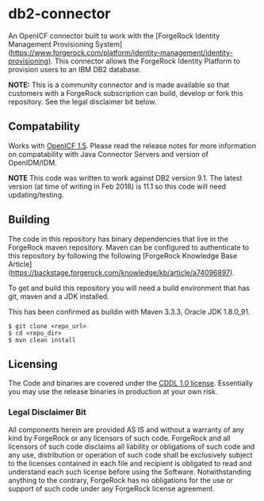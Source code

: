 <!--  
/*
 * The contents of this file are subject to the terms of the Common Development and
 * Distribution License (the License). You may not use this file except in compliance with the
 * License.
 *
 * You can obtain a copy of the License at legal/CDDLv1.0.txt. See the License for the
 * specific language governing permission and limitations under the License.
 *
 * When distributing Covered Software, include this CDDL Header Notice in each file and include
 * the License file at legal/CDDLv1.0.txt. If applicable, add the following below the CDDL
 * Header, with the fields enclosed by brackets [] replaced by your own identifying
 * information: "Portions copyright [year] [name of copyright owner]".
 *
 * Copyright 2018 ForgeRock AS.
 */
-->
# db2-connector

An OpenICF connector built to work with the [ForgeRock Identity Management Provisioning System]
(https://www.forgerock.com/platform/identity-management/identity-provisioning). This connector allows the ForgeRock 
Identity Platform to provision users to an IBM DB2 database.

**NOTE:** This is a community connector and is made available so that customers with a ForgeRock subscription can build,
 develop or fork this repository. See the legal disclaimer bit below.
 
## Compatability
Works with [OpenICF 1.5](https://backstage.forgerock.com/docs/openicf/1.5/release-notes/index.html). Please read the 
release notes for more information on compatability with Java Connector Servers and version of OpenIDM/IDM.

**NOTE** This code was written to work against DB2 version 9.1. The latest version (at time of writing in Feb 2018) is 
11.1 so this code will need updating/testing.


## Building
The code in this repository has binary dependencies that live in the ForgeRock maven repository. Maven can be configured
 to authenticate to this repository by following the following [ForgeRock Knowledge Base Article]
(https://backstage.forgerock.com/knowledge/kb/article/a74096897).

To get and build this repository you will need a build environment that has git, maven and a JDK installed. 

This has been confirmed as buildin with Maven 3.3.3, Oracle JDK 1.8.0_91. 

```
$ git clone <repo_url>
$ cd <repo_dir>
$ mvn clean install
```

## Licensing

The Code and binaries are covered under the [CDDL 1.0 license](https://forgerock.org/cddlv1-0/). Essentially you may use
 the release binaries in production at your own risk.

### Legal Disclaimer Bit
All components herein are provided AS IS and without a warranty of any kind by ForgeRock or any licensors of such code. 
ForgeRock and all licensors of such code disclaims all liability or obligations of such code and any use, distribution 
or operation of such code shall be exclusively subject to the licenses contained in each file and recipient is obligated
 to read and understand each such license before using the Software. Notwithstanding anything to the contrary, ForgeRock
 has no obligations for the use or support of such code under any ForgeRock license agreement.

